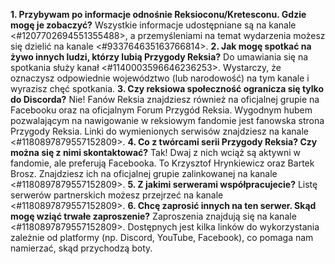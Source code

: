 **1. Przybywam po informacje odnośnie Reksioconu/Kretesconu. Gdzie mogę je zobaczyć?** Wszystkie informacje udostępniane są na kanale <#1207702694551355488>, a przemyśleniami na temat wydarzenia możesz się dzielić na kanale <#933764635163766814>.
**2. Jak mogę spotkać na żywo innych ludzi, którzy lubią Przygody Reksia?** Do umawiania się na spotkania służy kanał <#1140003596646236253>. Wystarczy, że oznaczysz odpowiednie województwo (lub narodowość) na tym kanale i wyrazisz chęć spotkania.
**3. Czy reksiowa społeczność ogranicza się tylko do Discorda?** Nie! Fanów Reksia znajdziesz również na oficjalnej grupie na Facebooku oraz na oficjalnym Forum Przygód Reksia. Wygodnym hubem pozwalającym na nawigowanie w reksiowym fandomie jest fanowska strona Przygody Reksia. Linki do wymienionych serwisów znajdziesz na kanale <#1180897879557152809>.
**4. Co z twórcami serii Przygody Reksia? Czy można się z nimi skontaktować?** Tak! Dwaj z nich wciąż są aktywni w fandomie, ale preferują Facebooka. To Krzysztof Hrynkiewicz oraz Bartek Brosz. Znajdziesz ich na oficjalnej grupie zalinkowanej na kanale <#1180897879557152809>.
**5. Z jakimi serwerami współpracujecie?** Listę serwerów partnerskich możesz przejrzeć na kanale <#1180897879557152809>.
**6. Chcę zaprosić innych na ten serwer. Skąd mogę wziąć trwałe zaproszenie?** Zaproszenia znajdują się na kanale <#1180897879557152809>. Dostępnych jest kilka linków do wykorzystania zależnie od platformy (np. Discord, YouTube, Facebook), co pomaga nam namierzać, skąd przychodzą boty.